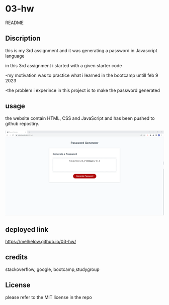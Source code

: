 # 03-hw

README

## Discription

this is my 3rd assignment and it was generating a password in Javascript language

in this 3rd assignment  i started with a given starter code 

-my motivation was to practice what i learned in the bootcamp untill feb 9 2023

-the problem i experince in this project is to make the password generated 


## usage
the website contain HTML, CSS and JavaScript and has been pushed to github repostiry.

![Getting Started](./assets/screenshot/deployed%202023-02-11%20164042.png)

## deployed link
https://melhelow.github.io/03-hw/


## credits

stackoverflow, google, bootcamp,studygroup



## License

please refer to the MIT license in the repo
